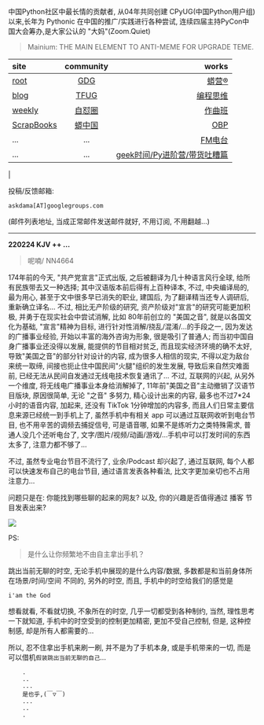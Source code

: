 中国Python社区中最长情的贡献者, 从04年共同创建 CPyUG(中国Python用户组)以来,长年为 Pythonic 在中国的推广/实践进行各种尝试, 连续四届主持PyCon中国大会筹办,是大家公认的 "大妈"(Zoom.Quiet)

> Mainium: THE MAIN ELEMENT TO ANTI-MEME FOR UPGRADE TEME.

| site | community | works |
| :-----| :----: | ----: |
| [root](http://zoomquiet.io/) | [GDG](https://blog.zhgdg.org/) | [蟒营®](https://doc.101.camp/) |
| [blog](https://blog.zoomquiet.io/pages/zoomquiet.html) | [TFUG](http://zh.tfug.world/) | [编程思维](https://py.101.camp/) |
| [weekly](http://weekly.pychina.org/) | [自怼圈](https://du.101.camp/) | [作曲班](https://mu.101.camp/) |
| [ScrapBooks](https://zoomquiet.io/collection.html) | [蟒中国](https://pychina.org/) | [OBP](https://zoomquiet.io/obp/index.html) |
| ... | ... | [FM电台](https://fm.101.camp/) |
| ... | ... | [geek时间/Py进阶营/带货吐糟篇](https://fm.101.camp/2020/geek2py-dama.html) 
 |


投稿/反馈邮箱:

    askdama[AT]googlegroups.com

(邮件列表地址, 
当成正常邮件发送邮件就好, 不用订阅, 不用翻越...)



---------------------------------------------------
**220224 KJV ++ ...**


> 呢喃/ NN4664




174年前的今天, "共产党宣言"正式出版, 之后被翻译为几十种语言风行全球, 给所有民族带去又一种选择; 其中汉语版本前后得有上百种译本, 不过, 中央编译局的, 最为用心, 甚至于文中很多早已消失的职业, 建国后, 为了翻译精当还专人调研后, 重新确立译名...
不过, 相比无产阶级的研究, 资产阶级对"宣言"的研究可能更加积极, 并勇于在现实社会中尝试消解, 比如 80年前创立的 "美国之音", 就是以各国文化为基础, "宣言"精神为目标, 进行针对性消解/挠乱/混淆/...的手段之一, 因为发达的广播事业经验, 开始以丰富的海外咨询为形象, 很是吸引了普通人; 而当初中国自身广播事业还没得以发展, 能提供的节目相对贫乏, 而且现实经济环境的确不太好, 导致"美国之音"的部分针对设计的内容, 成为很多人相信的现实, 不得以定为敌台来统一取缔, 间接也扼止住中国民间"火腿"组织的发生发展, 导致后来自然灾难面前, 已经无法从民间自发通过无线电技术恢复通讯了...
不过, 互联网的兴起, 从另外一个维度, 将无线电广播事业本身给消解掉了, 11年前"美国之音"主动撤销了汉语节目版块, 原因很简单, 无论 "之音" 多努力, 精心设计出来的内容, 最多也不过7*24小时的语音内容, 加起来, 还没有 TikTok 1分钟增加的内容多, 而且人们日常主要信息来源已经统一到手机上了, 虽然手机中有相关 app 可以通过互联网收听到电台节目, 也不用辛苦的调频去捕捉信号, 可是语音哪, 如果不是练听力之类特殊需求, 普通人没几个还听电台了, 文字/图片/视频/动画/游戏/...手机中可以打发时间的东西太多了, 注意力都不够了...

不过, 虽然专业电台节目不流行了, 业余/Podcast 却兴起了, 通过互联网, 每个人都可以快速发布自己的电台节目, 通过语言发表各种看法, 比文字更加亲切也不占用注意力...

问题只是在: 你能找到哪些聊的起来的网友?
以及, 你的兴趣是否值得通过 播客 节目​发表出来?



![](https://ipic.zoomquiet.top/2022-02-23-zq42-today-card-2202.024.jpeg)







PS:
> 是什么让你频繁地不由自主拿出手机？

跳出当前无聊的时空,
无论手机中展现的是什么内容/数据,
多数都是和当前身体所在场景/时间/空间 不同的,
另外的时空,
而且, 手机中的时空给我们的感觉是

    i'am the God

想看就看, 不看就切换,
不象所在的时空, 几乎一切都受到各种制约,
当然,
理性思考一下就知道,
手机中的时空受到的控制更加精密, 更加不受自己控制,
但是, 这种控制感,
却是所有人都需要的...

所以, 
忍不住拿出手机来刷一刷,
并不是为了手机本身, 或是手机带来的一切,
而是可以借机`假装跳出当前无聊的自己`...



```
    .
    ..
    ...
    是也乎,(￣▽￣)
    ...
    ..
    .
```


